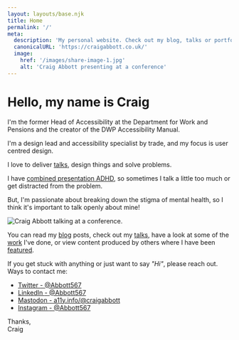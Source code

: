 ```yaml
---
layout: layouts/base.njk
title: Home
permalink: '/'
meta:
  description: 'My personal website. Check out my blog, talks or portfolio work.'
  canonicalURL: 'https://craigabbott.co.uk/'
  image:
    href: '/images/share-image-1.jpg'
    alt: 'Craig Abbott presenting at a conference'
---
```


# Hello, my name is Craig

I'm the former Head of Accessibility at the Department for Work and Pensions and the creator of the DWP Accessibility Manual. 

I'm a design lead and accessibility specialist by trade, and my focus is user centred design.

I love to deliver [talks](/talks), design things and solve problems. 

I have [combined presentation ADHD](https://www.additudemag.com/3-types-of-adhd/), so sometimes I talk a little too much or get distracted from the problem.

But, I'm passionate about breaking down the stigma of mental health, so I think it's important to talk openly about mine!

![Craig Abbott talking at a conference.](/images/share-image-2.webp)

You can read my [blog](/blog) posts, check out my [talks](/talks), have a look at some of the [work](/work) I've done, or view content produced by others where I have been [featured](/featured).

If you get stuck with anything or just want to say *"Hi"*, please reach out. Ways to contact me:

<ul>
  <li>
    <a href="https://twitter.com/abbott567">
      Twitter 
      <span class="visually-hidden">
        - @Abbott567
      </span>
    </a>
  </li>
  <li>
    <a href="https://uk.linkedin.com/in/abbott567">
      LinkedIn 
      <span class="visually-hidden">
        - @Abbott567
      </span>
    </a>
  </li>
  <li>
    <a href="https://a11y.info/@craigabbott">
      Mastodon 
      <span class="visually-hidden">
        - a11y.info/@craigabbott
      </span>
    </a>
  </li>
  <li>
    <a href="https://instagram.com/abbott567">
      Instagram 
      <span class="visually-hidden">
        - @Abbott567
      </span>
    </a>
  </li>
</ul>

Thanks,  
Craig
